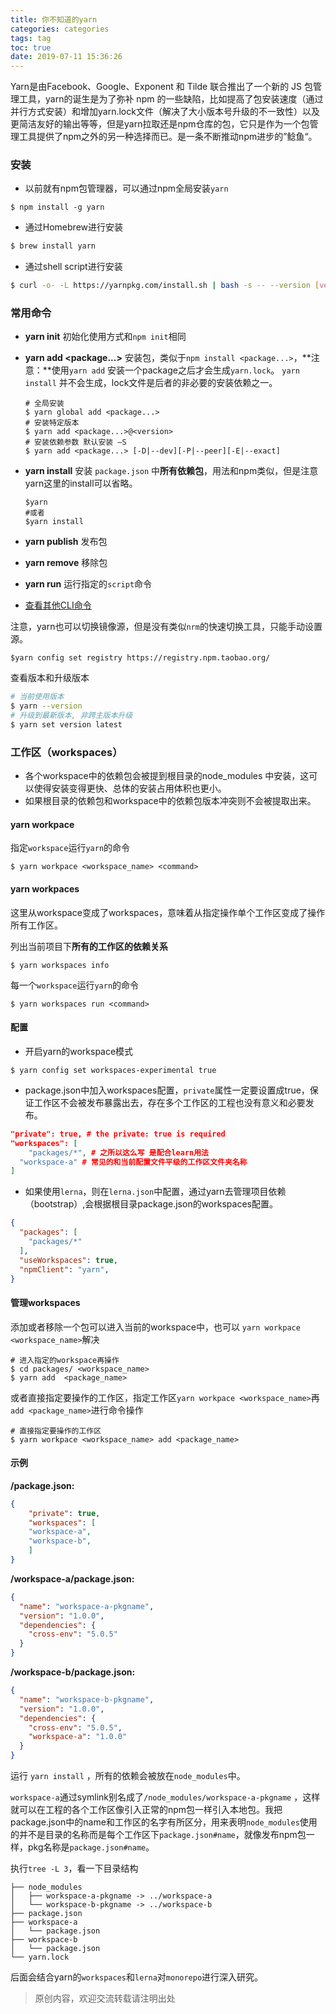 ```yaml
---
title: 你不知道的yarn
categories: categories
tags: tag
toc: true
date: 2019-07-11 15:36:26
---
```



Yarn是由Facebook、Google、Exponent 和 Tilde 联合推出了一个新的 JS 包管理工具，yarn的诞生是为了弥补 npm 的一些缺陷，比如提高了包安装速度（通过并行方式安装）和增加yarn.lock文件（解决了大小版本号升级的不一致性）以及更简洁友好的输出等等，但是yarn拉取还是npm仓库的包，它只是作为一个包管理工具提供了npm之外的另一种选择而已。是一条不断推动npm进步的”鲶鱼“。


### 安装

- 以前就有npm包管理器，可以通过npm全局安装`yarn`

```shell
$ npm install -g yarn
```

- 通过Homebrew进行安装

```bash
$ brew install yarn
```

- 通过shell script进行安装

```bash
$ curl -o- -L https://yarnpkg.com/install.sh | bash -s -- --version [version]
```



### 常用命令

- **yarn init**	初始化使用方式和`npm init`相同

- **yarn add <package...>** 安装包，类似于`npm install <package...>`，**注意：**使用`yarn add` 安装一个package之后才会生成`yarn.lock`。 `yarn install` 并不会生成，lock文件是后者的非必要的安装依赖之一。

  ```shell
  # 全局安装
  $ yarn global add <package...>
  # 安装特定版本
  $ yarn add <package...>@<version>
  # 安装依赖参数 默认安装 —S
  $ yarn add <package...> [-D|--dev][-P|--peer][-E|--exact]
  ```



- **yarn install**	安装 `package.json` 中**所有依赖包**，用法和npm类似，但是注意yarn这里的install可以省略。

  ```shell
  $yarn
  #或者
  $yarn install
  ```

  

- **yarn publish**	 发布包

- **yarn remove**	 移除包

- **yarn run**	运行指定的`script`命令

- [查看其他CLI命令](https://yarn.bootcss.com/docs/cli/) 



注意，yarn也可以切换镜像源，但是没有类似`nrm`的快速切换工具，只能手动设置源。

```shell
$yarn config set registry https://registry.npm.taobao.org/
```

查看版本和升级版本

```bash
# 当前使用版本
$ yarn --version
# 升级到最新版本, 非跨主版本升级
$ yarn set version latest
```



### 工作区（workspaces）

- 各个workspace中的依赖包会被提到根目录的node_modules 中安装，这可以使得安装变得更快、总体的安装占用体积也更小。
- 如果根目录的依赖包和workspace中的依赖包版本冲突则不会被提取出来。



#### yarn workpace

指定`workspace`运行`yarn`的命令

```shell
$ yarn workpace <workspace_name> <command>
```



#### yarn workpaces

这里从workspace变成了workspaces，意味着从指定操作单个工作区变成了操作所有工作区。

列出当前项目下**所有的工作区的依赖关系**

```shell
$ yarn workspaces info
```

每一个`workspace`运行`yarn`的命令

```shell
$ yarn workspaces run <command>
```



#### 配置

- 开启yarn的workspace模式

```shell
$ yarn config set workspaces-experimental true
```

- package.json中加入workspaces配置，`private`属性一定要设置成true，保证工作区不会被发布暴露出去，存在多个工作区的工程也没有意义和必要发布。

```json
"private": true, # the private: true is required
"workspaces": [
	"packages/*", # 之所以这么写 是配合learn用法
  "workspace-a" # 常见的和当前配置文件平级的工作区文件夹名称
]
```

- 如果使用`lerna`，则在`lerna.json`中配置，通过yarn去管理项目依赖（bootstrap）,会根据根目录package.json的workspaces配置。

```json
{
  "packages": [
    "packages/*"
  ],
  "useWorkspaces": true,
  "npmClient": "yarn",
}

```



#### 管理workspaces

添加或者移除一个包可以进入当前的workspace中，也可以 `yarn workpace <workspace_name>`解决

```shell
# 进入指定的workspace再操作
$ cd packages/ <workspace_name>
$ yarn add  <package_name>
```
或者直接指定要操作的工作区，指定工作区`yarn workpace <workspace_name>`再 `add <package_name>`进行命令操作
```shell
# 直接指定要操作的工作区
$ yarn workpace <workspace_name> add <package_name>
```



#### 示例

**/package.json:**

```json
{
	"private": true, 
	"workspaces": [
  	"workspace-a",
  	"workspace-b",
	]
}
```

**/workspace-a/package.json:**

```json
{
  "name": "workspace-a-pkgname",
  "version": "1.0.0",
  "dependencies": {
    "cross-env": "5.0.5"
  }
}
```

**/workspace-b/package.json:**

```json
{
  "name": "workspace-b-pkgname",
  "version": "1.0.0",
  "dependencies": {
    "cross-env": "5.0.5",
    "workspace-a": "1.0.0"
  }
}
```

运行 `yarn install` ，所有的依赖会被放在`node_modules`中。

`workspace-a`通过symlink别名成了`/node_modules/workspace-a-pkgname` ，这样就可以在工程的各个工作区像引入正常的npm包一样引入本地包。我把package.json中的name和工作区的名字有所区分，用来表明`node_modules`使用的并不是目录的名称而是每个工作区下`package.json#name`，就像发布npm包一样，pkg名称是`package.json#name`。

执行`tree -L 3`，看一下目录结构

```
├── node_modules
│   ├── workspace-a-pkgname -> ../workspace-a
│   └── workspace-b-pkgname -> ../workspace-b
├── package.json
├── workspace-a
│   └── package.json
├── workspace-b
│   └── package.json
└── yarn.lock
```

后面会结合yarn的`workspaces`和`lerna`对`monorepo`进行深入研究。

>原创内容，欢迎交流转载请注明出处